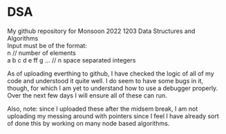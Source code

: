 # DSA
My github repository for Monsoon 2022 1203 Data Structures and Algorithms  \
Input must be of the format:\
n                           // number of elements\
a b c d e ff g ...          // n space separated integers

As of uploading everthing to github, I have checked the logic of all of my code and understood it quite well. I do seem to have some bugs in it, though, for which I am yet to understand how to use a debugger properly. Over the next few days I will ensure all of these can run. 

Also, note: since I uploaded these after the midsem break, I am not uploading my messing around with pointers since I feel I have already sort of done this by working on many node based algorithms.

